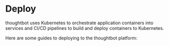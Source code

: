 # Deploy

thoughtbot uses Kubernetes to orchestrate application containers into
services and CI/CD pipelines to build and deploy containers to
Kubernetes.

Here are some guides to deploying to the thoughtbot platform:
